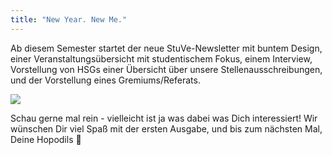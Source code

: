 ```yaml
---
title: "New Year. New Me."
---
```

Ab diesem Semester startet der neue StuVe-Newsletter mit buntem Design, einer Veranstaltungsübersicht mit studentischem Fokus, einem Interview, Vorstellung von HSGs einer Übersicht über unsere Stellenausschreibungen, und der Vorstellung eines Gremiums/Referats.

![](https://engagement.stuve-uni-kn.de/filehost/images/StuVe_Logo.png)

Schau gerne mal rein - vielleicht ist ja was dabei was Dich interessiert! Wir wünschen Dir viel Spaß mit der ersten Ausgabe, und bis zum nächsten Mal, Deine Hopodils 🐊
